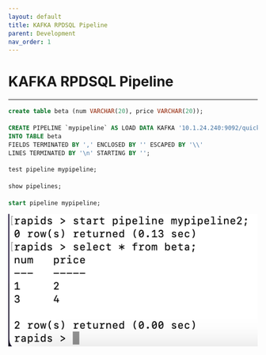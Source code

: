 ```yaml
---
layout: default
title: KAFKA RPDSQL Pipeline
parent: Development
nav_order: 1
---
```


# KAFKA RPDSQL Pipeline

---

```sql
create table beta (num VARCHAR(20), price VARCHAR(20));

CREATE PIPELINE `mypipeline` AS LOAD DATA KAFKA '10.1.24.240:9092/quickstart'
INTO TABLE beta
FIELDS TERMINATED BY ',' ENCLOSED BY '' ESCAPED BY '\\'
LINES TERMINATED BY '\n' STARTING BY '';

test pipeline mypipeline;

show pipelines;

start pipeline mypipeline;
```

![Branching](./kafka_pipeline.png)

